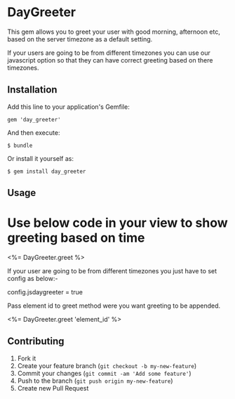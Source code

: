 # DayGreeter

This gem allows you to greet your user with good morning, afternoon etc, based on the server timezone as a default setting.

If your users are going to be from different timezones you can use our javascript option so that they can have correct greeting based on there timezones.

## Installation

Add this line to your application's Gemfile:

    gem 'day_greeter'

And then execute:

    $ bundle

Or install it yourself as:

    $ gem install day_greeter

## Usage
# Use below code in your view to show greeting based on time

<%= DayGreeter.greet %>

If your user are going to be from different timezones you just have to set config as below:-

config.jsdaygreeter = true

Pass element id to greet method were you want greeting to be appended.

<%= DayGreeter.greet 'element_id' %>

## Contributing

1. Fork it
2. Create your feature branch (`git checkout -b my-new-feature`)
3. Commit your changes (`git commit -am 'Add some feature'`)
4. Push to the branch (`git push origin my-new-feature`)
5. Create new Pull Request
